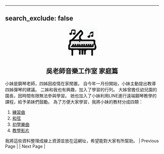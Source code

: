﻿---

search_exclude: false
---  

<p align="center">
<img src="assets/img/ett_compact_logo.svg" width="100" float="center"/>
<h2 align="center">吳老師音樂工作室 家庭篇</h2>
</p>


小妹是鋼琴老師，四姊因疫情在家閒置。
自今年一月份開始，小妹主動提出教導四姊彈琴的建議。
二姊和我也有興趣，加入了學習的行列。
大姊曾擔任幼兒園的園長，因時間有限無法參與學習。
她也加入了小妹利用LINE進行遠端鋼琴教學的課程，給予弟妹們鼓勵。
為了方便大家學習，我將小妹的教材分成四類：
1. [練習曲](Practice)
2. [和弦](Cords)
3. [初學樂曲](Beginner)
4. [教學影片](Tutor)

我將這些資料整理成線上資源並放在這網址，希望能對大家有所幫助。
| Previous Page | | Next Page |

